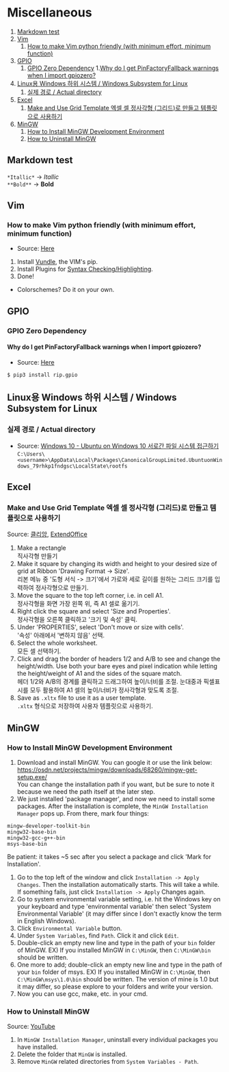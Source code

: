 # Miscellaneous
1. [Markdown test](#markdown-test)
1. [Vim](#vim)
	1. [How to make Vim python friendly (with minimum effort, minimum function)](#how-to-make-vim-python-friendly-with-minimum-effort-minimum-function)
1. [GPIO](#gpio)
	1. [GPIO Zero Dependency](#gpio-zero-dependency)
		1.[Why do I get PinFactoryFallback warnings when I import gpiozero?](why-do-i-get-pinfactoryfallback-warnings-when-i-import-gpiozero)
1. [Linux용 Windows 하위 시스템 / Windows Subsystem for Linux](linux용-windows-하위-시스템--windows-subsystem-for-linux)
	1. [실제 경로 / Actual directory](실제-경로--actual-directory)
1. [Excel](#excel)
	1. [Make and Use Grid Template 엑셀 셀 정사각형 (그리드)로 만들고 템플릿으로 사용하기](make-and-use-grid-template-엑셀-셀-정사각형-그리드로-만들고-템플릿으로-사용하기)
1. [MinGW](#mingw)
	1. [How to Install MinGW Development Environment](#how-to-install-mingw-development-environment)
	1. [How to Uninstall MinGW](#how-to-uninstall-mingw)
## Markdown test
`*Itallic*` -> *Itallic*  
`**Bold**` -> **Bold**
## Vim
### How to make Vim python friendly (with minimum effort, minimum function)
- Source: [Here](https://realpython.com/vim-and-python-a-match-made-in-heaven/)
1. Install [Vundle](https://realpython.com/vim-and-python-a-match-made-in-heaven/#vundle), the VIM's pip.
1. Install Plugins for [Syntax Checking/Highlighting](https://realpython.com/vim-and-python-a-match-made-in-heaven/#syntax-checkinghighlighting).
1. Done!
- Colorschemes? Do it on your own.
## GPIO
### GPIO Zero Dependency
#### Why do I get PinFactoryFallback warnings when I import gpiozero?
- Source: [Here](https://gpiozero.readthedocs.io/en/stable/faq.html#why-do-i-get-pinfactoryfallback-warnings-when-i-import-gpiozero)  

` $ pip3 install rip.gpio `
## Linux용 Windows 하위 시스템 / Windows Subsystem for Linux
### 실제 경로 / Actual directory
- Source: [Windows 10 - Ubuntu on Windows 10 서로간 파일 시스템 접근하기](https://snowdeer.github.io/windows/2018/01/07/windows10-ubuntu-file-directory/)  
`C:\Users\<username>\AppData\Local\Packages\CanonicalGroupLimited.UbuntuonWindows_79rhkp1fndgsc\LocalState\rootfs`
## Excel
### Make and Use Grid Template 엑셀 셀 정사각형 (그리드)로 만들고 템플릿으로 사용하기
Source: [클리앙](https://www.clien.net/service/board/lecture/8390021), [ExtendOffice](https://www.extendoffice.com/documents/excel/2419-excel-grid)
1. Make a rectangle  
직사각형 만들기
1. Make it square by changing its width and height to your desired size of grid at Ribbon 'Drawing Format -> Size'.  
리본 메뉴 중 '도형 서식 -> 크기'에서 가로와 세로 길이를 원하는 그리드 크기를 입력하여 정사각형으로 만들기.
1. Move the square to the top left corner, i.e. in cell A1.  
정사각형을 화면 가장 왼쪽 위, 즉 A1 셀로 옮기기.
1. Right click the square and select 'Size and Properties'.  
정사각형을 오른쪽 클릭하고 '크기 및 속성' 클릭.
1. Under 'PROPERTIES', select 'Don't move or size with cells'.  
'속성' 아래에서 '변하지 않음' 선택.
1. Select the whole worksheet.  
모든 셀 선택하기.
1. Click and drag the border of headers 1/2 and A/B to see and change the height/width. Use both your bare eyes and pixel indication while letting the height/weight of A1 and the sides of the square match.  
헤더 1/2와 A/B의 경계를 클릭하고 드래그하여 높이/너비를 조절. 눈대중과 픽셀표시를 모두 활용하여 A1 셀의 높이/너비가 정사각형과 맞도록 조절.
1. Save as `.xltx` file to use it as a user template.  
`.xltx` 형식으로 저장하여 사용자 템플릿으로 사용하기.
## MinGW
### How to Install MinGW Development Environment
1. Download and install MinGW. You can google it or use the link below:  
https://osdn.net/projects/mingw/downloads/68260/mingw-get-setup.exe/  
You can change the installation path if you want, but be sure to note it because we need the path itself at the later step.
1. We just installed 'package manager', and now we need to install some packages. After the installation is complete, the `MinGW Installation Manager` pops up. From there, mark four things:  
```
mingw-developer-toolkit-bin
mingw32-base-bin
mingw32-gcc-g++-bin
msys-base-bin
```
Be patient: it takes ~5 sec after you select a package and click 'Mark for Installation'.
1. Go to the top left of the window and click `Installation -> Apply Changes`. Then the installation automatically starts. This will take a while. If something fails, just click `Installation -> Apply` Changes again.
1. Go to system environmental variable setting, i.e. hit the Windows key on your keyboard and type 'environmental variable' then select 'System Environmental Variable' (it may differ since I don't exactly know the term in English Windows).
1. Click `Environmental Variable` button.
1. Under `System Variables`, find `Path`. Click it and click `Edit`.
1. Double-click an empty new line and type in the path of your `bin` folder of MinGW. EX) If you installed MinGW in `C:\MinGW`, then `C:\MinGW\bin` should be written.
1. One more to add; double-click an empty new line and type in the path of your `bin` folder of msys. EX) If you installed MinGW in `C:\MinGW`, then `C:\MinGW\msys\1.0\bin` should be written. The version of mine is 1.0 but it may differ, so please explore to your folders and write your version.
1. Now you can use gcc, make, etc. in your cmd.
### How to Uninstall MinGW
Source: [YouTube](https://www.youtube.com/watch?v=WWSK8wYvs2w)
1. In `MinGW Installation Manager`, uninstall every individual packages you have installed.
1. Delete the folder that `MinGW` is installed.
1. Remove `MinGW` related directories from `System Variables - Path`.
